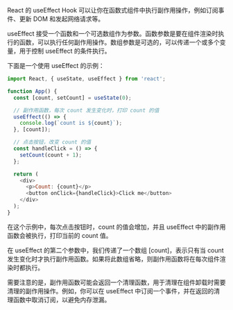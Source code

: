 React 的 useEffect Hook 可以让你在函数式组件中执行副作用操作，例如订阅事件、更新 DOM 和发起网络请求等。

useEffect 接受一个函数和一个可选数组作为参数。函数参数是要在组件渲染时执行的函数，可以执行任何副作用操作。数组参数是可选的，可以传递一个或多个变量，用于控制 useEffect 的条件执行。

下面是一个使用 useEffect 的示例：

```js
import React, { useState, useEffect } from 'react';

function App() {
  const [count, setCount] = useState(0);

  // 副作用函数，每次 count 发生变化时，打印 count 的值
  useEffect(() => {
    console.log(`count is ${count}`);
  }, [count]);

  // 点击按钮，改变 count 的值
  const handleClick = () => {
    setCount(count + 1);
  };

  return (
    <div>
      <p>Count: {count}</p>
      <button onClick={handleClick}>Click me</button>
    </div>
  );
}
```

在这个示例中，每次点击按钮时，count 的值会增加，并且 useEffect 中的副作用函数会被执行，打印当前的 count 值。

在 useEffect 的第二个参数中，我们传递了一个数组 \[count\]，表示只有当 count 发生变化时才执行副作用函数。如果将此数组省略，则副作用函数将在每次组件渲染时都执行。

需要注意的是，副作用函数可能会返回一个清理函数，用于清理在组件卸载时需要清理的副作用操作。例如，你可以在 useEffect 中订阅一个事件，并在返回的清理函数中取消订阅，以避免内存泄漏。